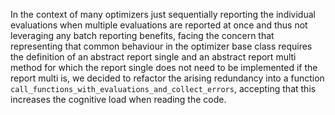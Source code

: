 In the context of many optimizers just sequentially reporting the individual evaluations
when multiple evaluations are reported at once and thus not leveraging any batch
reporting benefits, facing the concern that representing that common behaviour in the
optimizer base class requires the definition of an abstract report single and an
abstract report multi method for which the report single does not need to be implemented
if the report multi is, we decided to refactor the arising redundancy into a function
`call_functions_with_evaluations_and_collect_errors`, accepting that this increases the
cognitive load when reading the code.
